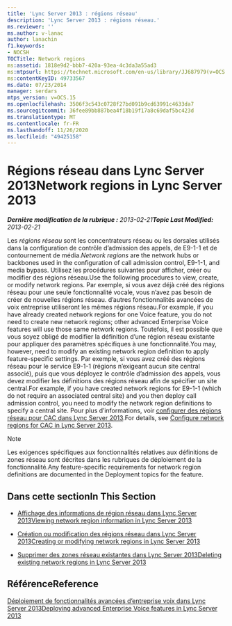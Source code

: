 ```yaml
---
title: 'Lync Server 2013 : régions réseau'
description: 'Lync Server 2013 : régions réseau.'
ms.reviewer: ''
ms.author: v-lanac
author: lanachin
f1.keywords:
- NOCSH
TOCTitle: Network regions
ms:assetid: 1818e9d2-bbb7-420a-93ea-4c3da3a55ad3
ms:mtpsurl: https://technet.microsoft.com/en-us/library/JJ687979(v=OCS.15)
ms:contentKeyID: 49733567
ms.date: 07/23/2014
manager: serdars
mtps_version: v=OCS.15
ms.openlocfilehash: 3506f3c543c0728f27bd091b9cd63991c4633da7
ms.sourcegitcommit: 36fee89bb887bea4f18b19f17a8c69daf5bc423d
ms.translationtype: MT
ms.contentlocale: fr-FR
ms.lasthandoff: 11/26/2020
ms.locfileid: "49425158"
---
```

# <a name="network-regions-in-lync-server-2013"></a><span data-ttu-id="eb296-103">Régions réseau dans Lync Server 2013</span><span class="sxs-lookup"><span data-stu-id="eb296-103">Network regions in Lync Server 2013</span></span>

<div data-xmlns="http://www.w3.org/1999/xhtml">

<div class="topic" data-xmlns="http://www.w3.org/1999/xhtml" data-msxsl="urn:schemas-microsoft-com:xslt" data-cs="https://msdn.microsoft.com/">

<div data-asp="https://msdn2.microsoft.com/asp">



</div>

<div id="mainSection">

<div id="mainBody"><span data-ttu-id="eb296-104">

<span> </span></span><span class="sxs-lookup"><span data-stu-id="eb296-104">

<span> </span></span></span>

<span data-ttu-id="eb296-105">_**Dernière modification de la rubrique :** 2013-02-21_</span><span class="sxs-lookup"><span data-stu-id="eb296-105">_**Topic Last Modified:** 2013-02-21_</span></span>

<span data-ttu-id="eb296-106">Les *régions réseau* sont les concentrateurs réseau ou les dorsales utilisés dans la configuration de contrôle d’admission des appels, de E9-1-1 et de contournement de média.</span><span class="sxs-lookup"><span data-stu-id="eb296-106">*Network regions* are the network hubs or backbones used in the configuration of call admission control, E9-1-1, and media bypass.</span></span> <span data-ttu-id="eb296-107">Utilisez les procédures suivantes pour afficher, créer ou modifier des régions réseau.</span><span class="sxs-lookup"><span data-stu-id="eb296-107">Use the following procedures to view, create, or modify network regions.</span></span> <span data-ttu-id="eb296-108">Par exemple, si vous avez déjà créé des régions réseau pour une seule fonctionnalité vocale, vous n’avez pas besoin de créer de nouvelles régions réseau. d’autres fonctionnalités avancées de voix entreprise utiliseront les mêmes régions réseau.</span><span class="sxs-lookup"><span data-stu-id="eb296-108">For example, if you have already created network regions for one Voice feature, you do not need to create new network regions; other advanced Enterprise Voice features will use those same network regions.</span></span> <span data-ttu-id="eb296-109">Toutefois, il est possible que vous soyez obligé de modifier la définition d’une région réseau existante pour appliquer des paramètres spécifiques à une fonctionnalité.</span><span class="sxs-lookup"><span data-stu-id="eb296-109">You may, however, need to modify an existing network region definition to apply feature-specific settings.</span></span> <span data-ttu-id="eb296-110">Par exemple, si vous avez créé des régions réseau pour le service E9-1-1 (régions n’exigeant aucun site central associé), puis que vous déployez le contrôle d’admission des appels, vous devez modifier les définitions des régions réseau afin de spécifier un site central.</span><span class="sxs-lookup"><span data-stu-id="eb296-110">For example, if you have created network regions for E9-1-1 (which do not require an associated central site) and you then deploy call admission control, you need to modify the network region definitions to specify a central site.</span></span> <span data-ttu-id="eb296-111">Pour plus d’informations, voir [configurer des régions réseau pour CAC dans Lync Server 2013](lync-server-2013-configure-network-regions-for-cac.md).</span><span class="sxs-lookup"><span data-stu-id="eb296-111">For details, see [Configure network regions for CAC in Lync Server 2013](lync-server-2013-configure-network-regions-for-cac.md).</span></span>

<div>


> [!NOTE]  
> <span data-ttu-id="eb296-112">Les exigences spécifiques aux fonctionnalités relatives aux définitions de zones réseau sont décrites dans les rubriques de déploiement de la fonctionnalité.</span><span class="sxs-lookup"><span data-stu-id="eb296-112">Any feature-specific requirements for network region definitions are documented in the Deployment topics for the feature.</span></span>



</div>

<div>

## <a name="in-this-section"></a><span data-ttu-id="eb296-113">Dans cette section</span><span class="sxs-lookup"><span data-stu-id="eb296-113">In This Section</span></span>

  - [<span data-ttu-id="eb296-114">Affichage des informations de région réseau dans Lync Server 2013</span><span class="sxs-lookup"><span data-stu-id="eb296-114">Viewing network region information in Lync Server 2013</span></span>](lync-server-2013-viewing-network-region-information.md)

  - [<span data-ttu-id="eb296-115">Création ou modification des régions réseau dans Lync Server 2013</span><span class="sxs-lookup"><span data-stu-id="eb296-115">Creating or modifying network regions in Lync Server 2013</span></span>](lync-server-2013-creating-or-modifying-network-regions.md)

  - [<span data-ttu-id="eb296-116">Supprimer des zones réseau existantes dans Lync Server 2013</span><span class="sxs-lookup"><span data-stu-id="eb296-116">Deleting existing network regions in Lync Server 2013</span></span>](lync-server-2013-deleting-existing-network-regions.md)

</div>

<div>

## <a name="reference"></a><span data-ttu-id="eb296-117">Référence</span><span class="sxs-lookup"><span data-stu-id="eb296-117">Reference</span></span>

[<span data-ttu-id="eb296-118">Déploiement de fonctionnalités avancées d’entreprise voix dans Lync Server 2013</span><span class="sxs-lookup"><span data-stu-id="eb296-118">Deploying advanced Enterprise Voice features in Lync Server 2013</span></span>](lync-server-2013-deploying-advanced-enterprise-voice-features.md)

<span data-ttu-id="eb296-119"></div>

</div>

<span> </span>

</div>

</div>

</span><span class="sxs-lookup"><span data-stu-id="eb296-119"></div>

</div>

<span> </span>

</div>

</div>

</span></span></div>

